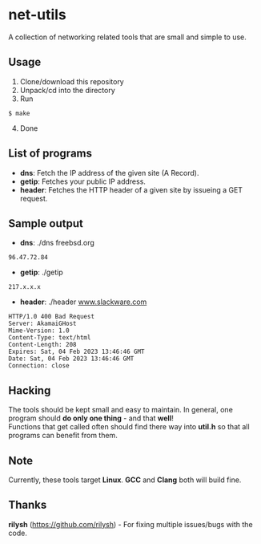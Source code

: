 # net-utils

A collection of networking related tools that are small and simple to use.

## Usage
1. Clone/download this repository
2. Unpack/cd into the directory
3. Run
```Sh
$ make
```
4. Done

## List of programs
- **dns**: Fetch the IP address of the given site (A Record).
- **getip**: Fetches your public IP address.
- **header**: Fetches the HTTP header of a given site by issueing a GET request.

## Sample output
- **dns**: ./dns freebsd.org
```Sh
96.47.72.84
```
- **getip**: ./getip
```Sh
217.x.x.x
```
- **header**: ./header www.slackware.com
```Sh
HTTP/1.0 400 Bad Request
Server: AkamaiGHost
Mime-Version: 1.0
Content-Type: text/html
Content-Length: 208
Expires: Sat, 04 Feb 2023 13:46:46 GMT
Date: Sat, 04 Feb 2023 13:46:46 GMT
Connection: close
```

## Hacking
The tools should be kept small and easy to maintain. In general, one program should **do only one thing** - and that **well**!   
Functions that get called often should find there way into **util.h** so that all programs can benefit from them.

## Note
Currently, these tools target **Linux**. **GCC** and **Clang** both will build fine.

## Thanks
**rilysh** (https://github.com/rilysh) - For fixing multiple issues/bugs with the code.
